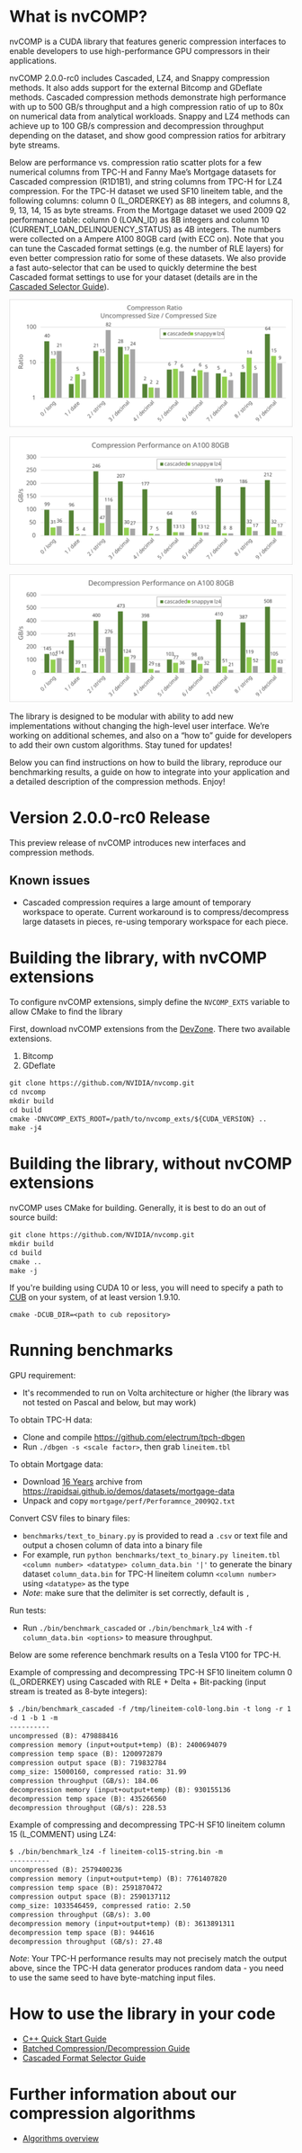 # What is nvCOMP?

nvCOMP is a CUDA library that features generic compression interfaces to enable developers to use high-performance GPU compressors in their applications.

nvCOMP 2.0.0-rc0 includes Cascaded, LZ4, and Snappy compression methods.
It also adds support for the external Bitcomp and GDeflate methods.
Cascaded compression methods demonstrate high performance with up to 500 GB/s
throughput and a high compression ratio of up to 80x on numerical data from
analytical workloads.
Snappy and LZ4 methods can achieve up to 100 GB/s compression and decompression
throughput depending on the dataset, and show good compression ratios for
arbitrary byte streams.

Below are performance vs. compression ratio scatter plots for a few numerical columns from TPC-H and Fanny Mae’s Mortgage datasets for Cascaded compression (R1D1B1), and string columns from TPC-H for LZ4 compression. For the TPC-H dataset we used SF10 lineitem table, and the following columns: column 0 (L_ORDERKEY) as 8B integers, and columns 8, 9, 13, 14, 15 as byte streams. From the Mortgage dataset we used 2009 Q2 performance table: column 0 (LOAN_ID) as 8B integers and column 10 (CURRENT_LOAN_DELINQUENCY_STATUS) as 4B integers. The numbers were collected on a Ampere A100 80GB  card (with ECC on). Note that you can tune the Cascaded format settings (e.g. the number of RLE layers) for even better compression ratio for some of these datasets.  We also provide a fast auto-selector that can be used to quickly determine the best Cascaded format settings to use for your dataset (details are in the [Cascaded Selector Guide](doc/selector-quickstart.md)).

![compression ratio](/doc/compression_ratio.png)

![compression performance](/doc/compression_performance_a100.png)

![decompression performance](/doc/decompression_performance_a100.png)

The library is designed to be modular with ability to add new implementations without changing the high-level user interface. We’re working on additional schemes, and also on a “how to” guide for developers to add their own custom algorithms. Stay tuned for updates!

Below you can find instructions on how to build the library, reproduce our benchmarking results, a guide on how to integrate into your application and a detailed description of the compression methods. Enjoy!

# Version 2.0.0-rc0 Release

This preview release of nvCOMP introduces new interfaces and compression methods.

## Known issues

* Cascaded compression requires a large amount of temporary workspace to
operate. Current workaround is to compress/decompress large datasets in pieces,
re-using temporary workspace for each piece.

# Building the library, with nvCOMP extensions
To configure nvCOMP extensions, simply define the `NVCOMP_EXTS` variable
to allow CMake to find the library

First, download nvCOMP extensions from the [DevZone](https://developer.nvidia.com/nvcomp).
There two available extensions.
1. Bitcomp
2. GDeflate
```
git clone https://github.com/NVIDIA/nvcomp.git
cd nvcomp
mkdir build
cd build
cmake -DNVCOMP_EXTS_ROOT=/path/to/nvcomp_exts/${CUDA_VERSION} ..
make -j4
```

# Building the library, without nvCOMP extensions
nvCOMP uses CMake for building. Generally, it is best to do an out of source build:
```
git clone https://github.com/NVIDIA/nvcomp.git
mkdir build
cd build
cmake ..
make -j
```

If you're building using CUDA 10 or less, you will need to specify a path to
[CUB](https://github.com/thrust/cub) on your system, of at least version
1.9.10.

```
cmake -DCUB_DIR=<path to cub repository>
```

# Running benchmarks
GPU requirement:
* It's recommended to run on Volta architecture or higher (the library was not tested on Pascal and below, but may work)

To obtain TPC-H data:
- Clone and compile https://github.com/electrum/tpch-dbgen
- Run `./dbgen -s <scale factor>`, then grab `lineitem.tbl`

To obtain Mortgage data:
- Download [16 Years](http://rapidsai-data.s3-website.us-east-2.amazonaws.com/notebook-mortgage-data/mortgage_2000-2015.tgz) archive from https://rapidsai.github.io/demos/datasets/mortgage-data
- Unpack and copy `mortgage/perf/Perforamnce_2009Q2.txt`

Convert CSV files to binary files:
- `benchmarks/text_to_binary.py` is provided to read a `.csv` or text file and output a chosen column of data into a binary file
- For example, run `python benchmarks/text_to_binary.py lineitem.tbl <column number> <datatype> column_data.bin '|'` to generate the binary dataset `column_data.bin` for TPC-H lineitem column `<column number>` using `<datatype>` as the type
- *Note*: make sure that the delimiter is set correctly, default is `,`

Run tests:
- Run `./bin/benchmark_cascaded` or `./bin/benchmark_lz4` with `-f column_data.bin <options>` to measure throughput.

Below are some reference benchmark results on a Tesla V100 for TPC-H.

Example of compressing and decompressing TPC-H SF10 lineitem column 0 (L_ORDERKEY) using Cascaded with RLE + Delta + Bit-packing (input stream is treated as 8-byte integers):

```
$ ./bin/benchmark_cascaded -f /tmp/lineitem-col0-long.bin -t long -r 1 -d 1 -b 1 -m
----------
uncompressed (B): 479888416
compression memory (input+output+temp) (B): 2400694079
compression temp space (B): 1200972879
compression output space (B): 719832784
comp_size: 15000160, compressed ratio: 31.99
compression throughput (GB/s): 184.06
decompression memory (input+output+temp) (B): 930155136
decompression temp space (B): 435266560
decompression throughput (GB/s): 228.53
```

Example of compressing and decompressing TPC-H SF10 lineitem column 15 (L_COMMENT) using LZ4:

```
$ ./bin/benchmark_lz4 -f lineitem-col15-string.bin -m
----------
uncompressed (B): 2579400236
compression memory (input+output+temp) (B): 7761407820
compression temp space (B): 2591870472
compression output space (B): 2590137112
comp_size: 1033546459, compressed ratio: 2.50
compression throughput (GB/s): 3.00
decompression memory (input+output+temp) (B): 3613891311
decompression temp space (B): 944616
decompression throughput (GB/s): 27.48
```

*Note*: Your TPC-H performance results may not precisely match the output above, since the TPC-H data generator produces random data - you need to use the same seed to have byte-matching input files.

# How to use the library in your code

* [C++ Quick Start Guide](doc/cpp_quickstart.md)
* [Batched Compression/Decompression Guide](doc/batched-quickstart.md)
* [Cascaded Format Selector Guide](doc/selector-quickstart.md)

# Further information about our compression algorithms

* [Algorithms overview](doc/algorithms_overview.md)
